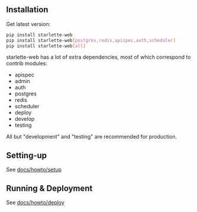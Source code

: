 ## Installation

Get latest version:

```bash
pip install starlette-web
pip install starlette-web[postgres,redis,apispec,auth,scheduler]
pip install starlette-web[all]
```

starlette-web has a lot of extra dependencies, most of which correspond to contrib modules:
- apispec
- admin
- auth
- postgres
- redis
- scheduler
- deploy
- develop
- testing

All but "development" and "testing" are recommended for production.

## Setting-up

See [docs/howto/setup](./setup/README.md)

## Running & Deployment

See [docs/howto/deploy](./deploy/README.md)
